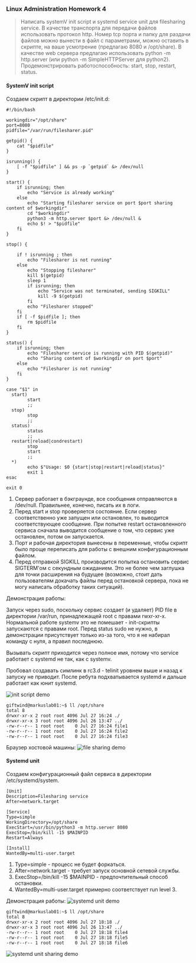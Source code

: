 ### Linux Administration Homework 4

>Написать systemV init script и systemd service unit для filesharing service. В качестве транспорта для передачи файлов использовать протокол http. Номер tcp порта и папку для раздачи файлов можно вынести в файл с параметрами, можно оставить в скрипте, на ваше усмотрение (предлагаю 8080 и /opt/share). В качестве web сервера предлагаю использовать python -m http.server (или python -m SimpleHTTPServer для python2).
Продемонстрировать работоспособность: start, stop, restart, status.

#### SystemV init script

Создаем скрипт в директории /etc/init.d:

```
#!/bin/bash

workingdir="/opt/share"
port=8080
pidfile="/var/run/filesharer.pid"

getpid() {
	cat "$pidfile"
}

isrunning() {
	[ -f "$pidfile" ] && ps -p `getpid` &> /dev/null
}

start() {
	if isrunning; then
		echo "Service is already working"
	else
		echo "Starting filesharer service on port $port sharing content of $workingdir"
		cd "$workingdir"
		python3 -m http.server $port &> /dev/null &
		echo $! > "$pidfile"
	fi		
}

stop() {

	if ! isrunning ; then
		echo "Filesharer is not running"
	else
		echo "Stopping filesharer"
		kill $(getpid)
		sleep 1
		if isrunning; then
			echo "Service was not terminated, sending SIGKILL"
			kill -9 $(getpid)
		fi
		echo "Filesharer stopped"
	fi
	if [ -f $pidfile ]; then
		rm $pidfile
	fi
}

status() {
	if isrunning; then
		echo "Filesharer service is running with PID $(getpid)"
		echo "Sharing content of $workingdir on port $port"
	else
		echo "Filesharer is not running"
	fi
}

case "$1" in
  start)
        start
        ;;
  stop)
        stop
        ;;
  status)
        status
        ;;
  restart|reload|condrestart)
        stop
        start
        ;;
  *)
        echo $"Usage: $0 {start|stop|restart|reload|status}"
        exit 1
esac

exit 0
``` 

1. Сервер работает в бэкграунде, все сообщения отправляются в /dev/null. Правильнее, конечно, писать их в логи.
2. Перед start и stop проверяется состояние. Если сервер соответственно уже запущен или остановлен, то выводится соответствующее сообщение. При попытке restart остановленного сервиса сначала выводится сообщение о том, что сервис уже остановлен, потом он запускается.
3. Порт и рабочая директория вынесены в переменные, чтобы скрипт было проще переписать для работы с внешним конфигурационным файлом.
4. Перед отправкой SIGKILL производится попытка остановить сервис SIGTERM'ом с секундным ожиданием. Это не более чем заглушка для точки расширения на будущее (возможно, стоит дать пользователям докачать файлы перед остановкой сервера, пока не могу написать обработку таких ситуаций).

Демонстрация работы:

Запуск через sudo, поскольку сервис создает (и удаляет) PID file в директории /var/run, принадлежащей root с правами rwxr-xr-x. Нормальной работе systemv это не помешает - init-скрипты запускаются с правами root. Перед status sudo не нужно, в демонстрации присутствует только из-за того, что я не набирал команду с нуля, а правил последнюю.

Вызывать скрипт приходится через полное имя, потому что service работает с systemd не так, как с systemv.

Пробовал создавать симлинк в rc3.d - telinit уровнем выше и назад к запуску не приводит. После ребута подхватывается systemd и дальше работает как юнит systemd.

![init script demo](https://github.com/GiftWind/devopsschoolhomeworks/blob/master/linuxadm/hw4/initscriptdemo.jpg)

```
giftwind@markuslab01:~$ ll /opt/share
total 8
drwxr-xr-x 2 root root 4096 Jul 27 16:24 ./
drwxr-xr-x 3 root root 4096 Jul 26 13:47 ../
-rw-r--r-- 1 root root    0 Jul 27 16:24 file1
-rw-r--r-- 1 root root    0 Jul 27 16:24 file2
-rw-r--r-- 1 root root    0 Jul 27 16:24 file3
```
Браузер хостовой машины:
![file sharing demo](https://github.com/GiftWind/devopsschoolhomeworks/blob/master/linuxadm/hw4/sharingdemo.jpg)

#### Systemd unit

Создаем конфигурационный файл сервиса в директории /etc/systemd/system.

```
[Unit]
Description=Filesharing service
After=network.target

[Service]
Type=simple
WorkingDirectory=/opt/share
ExecStart=/usr/bin/python3 -m http.server 8080
ExecStop=/bin/kill -15 $MAINPID
Restart=Always

[Install]
WantedBy=multi-user.target
```
1. Type=simple - процесс не будет форкаться.
2. After=network.target - требует запуск основной сетевой службы.
3. ExecStop=/bin/kill -15 $MAINPID - предпочтительный способ остановки.
4. WantedBy=multi-user.target примерно соответствует run level 3.

Демонстрация работы:
![systemd unit demo](https://github.com/GiftWind/devopsschoolhomeworks/blob/master/linuxadm/hw4/sysdunitdemo.jpg)

```
giftwind@markuslab01:~$ ll /opt/share
total 8
drwxr-xr-x 2 root root 4096 Jul 27 18:18 ./
drwxr-xr-x 3 root root 4096 Jul 26 13:47 ../
-rw-r--r-- 1 root root    0 Jul 27 18:18 file4
-rw-r--r-- 1 root root    0 Jul 27 18:18 file5
-rw-r--r-- 1 root root    0 Jul 27 18:18 file6
```
![systemd unit sharing demo](https://github.com/GiftWind/devopsschoolhomeworks/blob/master/linuxadm/hw4/sharingdemo-systemd.jpg)

